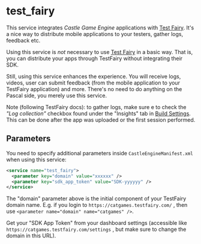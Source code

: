 # test_fairy

This service integrates _Castle Game Engine_ applications with [Test Fairy](https://www.testfairy.com/). It's a nice way to distribute mobile applications to your testers, gather logs, feedback etc.

Using this service is *not* necessary to use [Test Fairy](https://www.testfairy.com/) in a basic way. That is, you can distribute your apps through TestFairy without integrating their SDK.

Still, using this service enhances the experience. You will receive logs, videos, user can submit feedback (from the mobile application to your TestFairy application) and more. There's no need to do anything on the Pascal side, you merely use this service.

Note (following TestFairy docs): to gather logs, make sure e to check the _"Log collection"_ checkbox found under the "Insights" tab in [Build Settings](https://docs.testfairy.com/Getting_Started/Version_Settings.html). This can be done after the app was uploaded or the first session performed.

## Parameters

You need to specify additional parameters inside `CastleEngineManifest.xml` when using this service:

~~~~xml
<service name="test_fairy">
  <parameter key="domain" value="xxxxxx" />
  <parameter key="sdk_app_token" value="SDK-yyyyyy" />
</service>
~~~~

The "domain" parameter above is the initial component of your TestFairy domain name. E.g. if you login to `https://catgames.testfairy.com/` , then use `<parameter name="domain" name="catgames" />`.

Get your "SDK App Token" from your dashboard settings (accessible like `https://catgames.testfairy.com/settings` , but make sure to change the domain in this URL).

